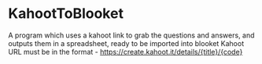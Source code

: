 # KahootToBlooket
A program which uses a kahoot link to grab the questions and answers, and outputs them in a spreadsheet, ready to be imported into blooket
Kahoot URL must be in the format - https://create.kahoot.it/details/{title}/{code}

